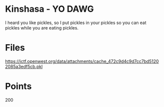 # Kinshasa - YO DAWG
I heard you like pickles, so I put pickles in your pickles so you can eat pickles while you are eating pickles.

# Files
https://ictf.openwest.org/data/attachments/cache_472c9d4c9d7cc7bd51202085a3edf5cb.pkl

# Points
200
